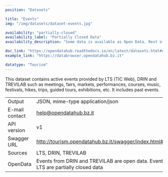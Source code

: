 ```yaml
---
position: "Datasets"

title: "Events"
img: "/img/datasets/dataset-events.jpg"

availability: "partially-closed"
availability_label: "Partially Closed Data"
availability_description: "Some data is available as Open Data. Rest of data is closed or restricted to project collaboration."

doc_link: "https://opendatahub.readthedocs.io/en/latest/datasets.html#event-dataset"
example_link: "https://databrowser.opendatahub.bz.it"

datatype: "Tourism"
---
```


This dataset contains active events provided by LTS (TIC Web), DRIN and TREVILAB such as meetings, fairs, markets, performances, courses, music, festivals, hikes, trips, guided tours, exhibitions, etc. It includes past events.

|                |                                                          |
| :------------- | -------------------------------------------------------- |
| Output         | JSON, mime-type application/json                         |
| E-mail contact | help@opendatahub.bz.it                                   |
| API version    | v1                                                       |
| Swagger URL    | http://tourism.opendatahub.bz.it/swagger/index.html#/Event |
| Sources        | LTS, DRIN, TREVILAB                                    |
| OpenData       | Events from DRIN and TREVILAB are open data. Events from LTS are partially closed data    |

